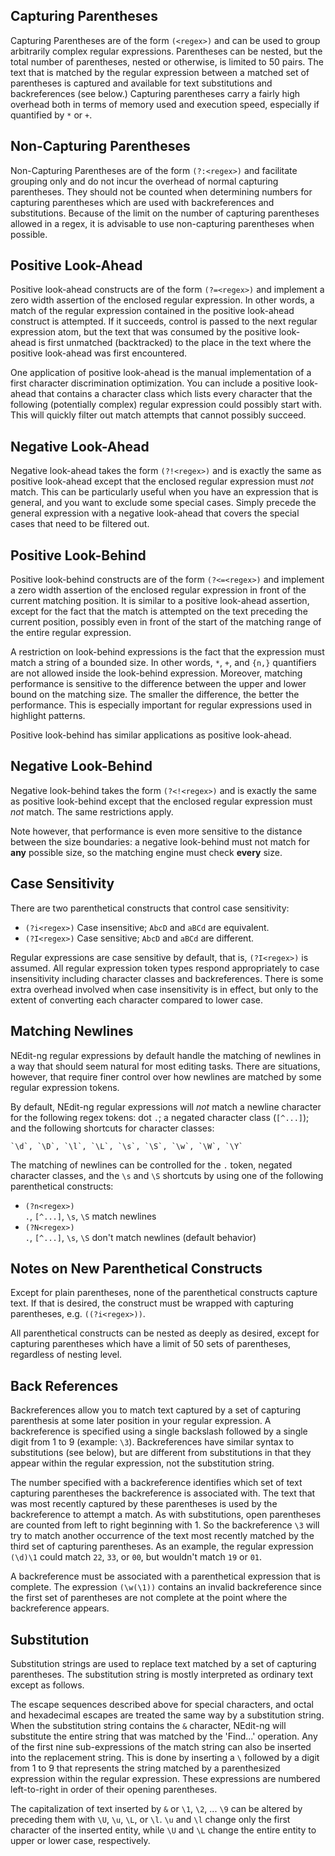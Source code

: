 
## Capturing Parentheses

Capturing Parentheses are of the form `(<regex>)` and can be used to
group arbitrarily complex regular expressions. Parentheses can be
nested, but the total number of parentheses, nested or otherwise, is
limited to 50 pairs. The text that is matched by the regular expression
between a matched set of parentheses is captured and available for text
substitutions and backreferences (see below.) Capturing parentheses
carry a fairly high overhead both in terms of memory used and execution
speed, especially if quantified by `*` or `+`.

## Non-Capturing Parentheses

Non-Capturing Parentheses are of the form `(?:<regex>)` and facilitate
grouping only and do not incur the overhead of normal capturing
parentheses. They should not be counted when determining numbers for
capturing parentheses which are used with backreferences and
substitutions. Because of the limit on the number of capturing
parentheses allowed in a regex, it is advisable to use non-capturing
parentheses when possible.

## Positive Look-Ahead

Positive look-ahead constructs are of the form `(?=<regex>)` and
implement a zero width assertion of the enclosed regular expression. In
other words, a match of the regular expression contained in the positive
look-ahead construct is attempted. If it succeeds, control is passed to
the next regular expression atom, but the text that was consumed by the
positive look-ahead is first unmatched (backtracked) to the place in the
text where the positive look-ahead was first encountered.

One application of positive look-ahead is the manual implementation of a
first character discrimination optimization. You can include a positive
look-ahead that contains a character class which lists every character
that the following (potentially complex) regular expression could
possibly start with. This will quickly filter out match attempts that
cannot possibly succeed.

## Negative Look-Ahead

Negative look-ahead takes the form `(?!<regex>)` and is exactly the
same as positive look-ahead except that the enclosed regular expression
must *not* match. This can be particularly useful when you have an
expression that is general, and you want to exclude some special cases.
Simply precede the general expression with a negative look-ahead that
covers the special cases that need to be filtered out.

## Positive Look-Behind

Positive look-behind constructs are of the form `(?<=<regex>)` and
implement a zero width assertion of the enclosed regular expression in
front of the current matching position. It is similar to a positive
look-ahead assertion, except for the fact that the match is attempted on
the text preceding the current position, possibly even in front of the
start of the matching range of the entire regular expression.

A restriction on look-behind expressions is the fact that the expression
must match a string of a bounded size. In other words, `*`, `+`, and
`{n,}` quantifiers are not allowed inside the look-behind expression.
Moreover, matching performance is sensitive to the difference between
the upper and lower bound on the matching size. The smaller the
difference, the better the performance. This is especially important for
regular expressions used in highlight patterns.

Positive look-behind has similar applications as positive look-ahead.

## Negative Look-Behind

Negative look-behind takes the form `(?<!<regex>)` and is exactly
the same as positive look-behind except that the enclosed regular
expression must *not* match. The same restrictions apply.

Note however, that performance is even more sensitive to the distance
between the size boundaries: a negative look-behind must not match for
**any** possible size, so the matching engine must check **every** size.

## Case Sensitivity

There are two parenthetical constructs that control case sensitivity:

  - `(?i<regex>)`
    Case insensitive; `AbcD` and `aBCd` are equivalent.
  - `(?I<regex>)`
    Case sensitive; `AbcD` and `aBCd` are different.

Regular expressions are case sensitive by default, that is,
`(?I<regex>)` is assumed. All regular expression token types respond
appropriately to case insensitivity including character classes and
backreferences. There is some extra overhead involved when case
insensitivity is in effect, but only to the extent of converting each
character compared to lower case.

## Matching Newlines

NEdit-ng regular expressions by default handle the matching of newlines
in a way that should seem natural for most editing tasks. There are
situations, however, that require finer control over how newlines are
matched by some regular expression tokens.

By default, NEdit-ng regular expressions will *not* match a newline
character for the following regex tokens: dot `.`; a negated
character class (`[^...]`); and the following shortcuts for character
classes:

    `\d`, `\D`, `\l`, `\L`, `\s`, `\S`, `\w`, `\W`, `\Y`

The matching of newlines can be controlled for the `.` token, negated
character classes, and the `\s` and `\S` shortcuts by using one of the
following parenthetical constructs:

  - `(?n<regex>)`  
    `.`, `[^...]`, `\s`, `\S` match newlines
  - `(?N<regex>)`  
    `.`, `[^...]`, `\s`, `\S` don't match newlines (default behavior)

## Notes on New Parenthetical Constructs

Except for plain parentheses, none of the parenthetical constructs
capture text. If that is desired, the construct must be wrapped with
capturing parentheses, e.g. `((?i<regex>))`.

All parenthetical constructs can be nested as deeply as desired, except
for capturing parentheses which have a limit of 50 sets of parentheses,
regardless of nesting level.

## Back References

Backreferences allow you to match text captured by a set of capturing
parenthesis at some later position in your regular expression. A
backreference is specified using a single backslash followed by a single
digit from 1 to 9 (example: `\3`). Backreferences have similar syntax to
substitutions (see below), but are different from substitutions in that
they appear within the regular expression, not the substitution string.

The number specified with a backreference identifies which set of text
capturing parentheses the backreference is associated with. The text
that was most recently captured by these parentheses is used by the
backreference to attempt a match. As with substitutions, open
parentheses are counted from left to right beginning with 1. So the
backreference `\3` will try to match another occurrence of the text
most recently matched by the third set of capturing parentheses. As an
example, the regular expression `(\d)\1` could match `22`, `33`, or
`00`, but wouldn't match `19` or `01`.

A backreference must be associated with a parenthetical expression that
is complete. The expression `(\w(\1))` contains an invalid
backreference since the first set of parentheses are not complete at the
point where the backreference appears.

## Substitution

Substitution strings are used to replace text matched by a set of
capturing parentheses. The substitution string is mostly interpreted as
ordinary text except as follows.

The escape sequences described above for special characters, and octal
and hexadecimal escapes are treated the same way by a substitution
string. When the substitution string contains the `&` character,
NEdit-ng will substitute the entire string that was matched by the
'Find...' operation. Any of the first nine sub-expressions of the match
string can also be inserted into the replacement string. This is done by
inserting a `\` followed by a digit from 1 to 9 that represents the
string matched by a parenthesized expression within the regular
expression. These expressions are numbered left-to-right in order of
their opening parentheses.

The capitalization of text inserted by `&` or `\1`, `\2`, ... `\9`
can be altered by preceding them with `\U`, `\u`, `\L`, or `\l`.
`\u` and `\l` change only the first character of the inserted entity,
while `\U` and `\L` change the entire entity to upper or lower case,
respectively.

